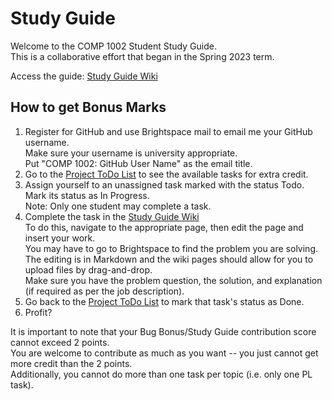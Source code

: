 # Study Guide

Welcome to the COMP 1002 Student Study Guide.
<br>This is a collaborative effort that began in the Spring 2023 term.

Access the guide: [Study Guide Wiki](https://github.com/MUN-COMP-1002/Study-Guide/wiki)

## How to get Bonus Marks

1. Register for GitHub and use Brightspace mail to email me your GitHub username. 
   <br>Make sure your username is university appropriate.
   <br>Put "COMP 1002: GitHub User Name" as the email title.
2. Go to the [Project ToDo List](https://github.com/orgs/MUN-COMP-1002/projects/1) to see the available tasks for extra credit.
3. Assign yourself to an unassigned task marked with the status Todo. 
   <br>Mark its status as In Progress.
   <br>Note: Only one student may complete a task.
4. Complete the task in the [Study Guide Wiki](https://github.com/MUN-COMP-1002/Study-Guide/wiki)
<br>To do this, navigate to the appropriate page, then edit the page and insert your work.
<br>You may have to go to Brightspace to find the problem you are solving. 
<br>The editing is in Markdown and the wiki pages should allow for you to upload files by drag-and-drop.
<br>Make sure you have the problem question, the solution, and explanation (if required as per the job description).
5. Go back to the [Project ToDo List](https://github.com/orgs/MUN-COMP-1002/projects/1) to mark that task's status as Done.
6. Profit?

It is important to note that your Bug Bonus/Study Guide contribution score cannot exceed 2 points.
<br>You are welcome to contribute as much as you want -- you just cannot get more credit than the 2 points.
<br>Additionally, you cannot do more than one task per topic (i.e. only one PL task).
